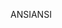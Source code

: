 <span data-ttu-id="a37c9-101">ANSI</span><span class="sxs-lookup"><span data-stu-id="a37c9-101">ANSI</span></span>